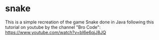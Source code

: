 # snake

This is a simple recreation of the game Snake done in Java following this tutorial on youtube by the channel "Bro Code": https://www.youtube.com/watch?v=bI6e6qjJ8JQ
